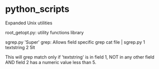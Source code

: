 # python_scripts
Expanded Unix utilities 

root_getopt.py:  utility functions library

sgrep.py  'Super' grep:  Allows field specific grep
  cat file | sgrep.py 1 textstring  2 5lt
  
This will grep match only if 'textstring' is in field 1, NOT in any other field
AND  field 2 has a numeric value less than 5.
